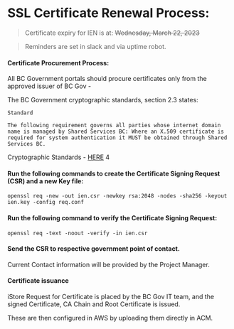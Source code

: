 # SSL Certificate Renewal Process:

[comment]: # "@TODO update expiration date"

> Certificate expiry for IEN is at: ~~Wednesday, March 22, 2023~~

> Reminders are set in slack and via uptime robot.

#### Certificate Procurement Process:

All BC Government portals should procure certificates only from the approved issuer of BC Gov -

The BC Government cryptographic standards, section 2.3 states:

```
Standard

The following requirement governs all parties whose internet domain name is managed by Shared Services BC: Where an X.509 certificate is required for system authentication it MUST be obtained through Shared Services BC.
```

Cryptographic Standards - [HERE](https://www2.gov.bc.ca/assets/gov/government/services-for-government-and-broader-public-sector/information-technology-services/standards-files/cryptographic_standards.pdf)
4

####  Run the following commands to create the Certificate Signing Request (CSR) and a new Key file:

``` 
openssl req -new -out ien.csr -newkey rsa:2048 -nodes -sha256 -keyout ien.key -config req.conf
```

#### Run the following command to verify the Certificate Signing Request:

```
openssl req -text -noout -verify -in ien.csr
```

#### Send the CSR to respective government point of contact.

Current Contact information will be provided by the Project Manager.

#### Certificate issuance

iStore Request for Certificate is placed by the BC Gov IT team, and the signed Certificate, CA Chain and Root Certificate is issued.

These are then configured in AWS by uploading them directly in ACM. 
